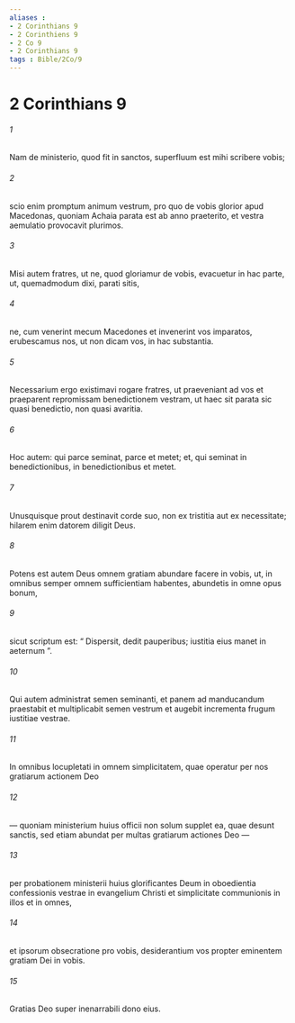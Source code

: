 ```yaml
---
aliases : 
- 2 Corinthians 9
- 2 Corinthiens 9
- 2 Co 9
- 2 Corinthians 9
tags : Bible/2Co/9
---
```


# 2 Corinthians 9

###### 1
Nam de ministerio, quod fit in sanctos, superfluum est mihi scribere vobis; 
###### 2
scio enim promptum animum vestrum, pro quo de vobis glorior apud Macedonas, quoniam Achaia parata est ab anno praeterito, et vestra aemulatio provocavit plurimos. 
###### 3
Misi autem fratres, ut ne, quod gloriamur de vobis, evacuetur in hac parte, ut, quemadmodum dixi, parati sitis, 
###### 4
ne, cum venerint mecum Macedones et invenerint vos imparatos, erubescamus nos, ut non dicam vos, in hac substantia. 
###### 5
Necessarium ergo existimavi rogare fratres, ut praeveniant ad vos et praeparent repromissam benedictionem vestram, ut haec sit parata sic quasi benedictio, non quasi avaritia.
###### 6
Hoc autem: qui parce seminat, parce et metet; et, qui seminat in benedictionibus, in benedictionibus et metet. 
###### 7
Unusquisque prout destinavit corde suo, non ex tristitia aut ex necessitate; hilarem enim datorem diligit Deus. 
###### 8
Potens est autem Deus omnem gratiam abundare facere in vobis, ut, in omnibus semper omnem sufficientiam habentes, abundetis in omne opus bonum, 
###### 9
sicut scriptum est: “ Dispersit, dedit pauperibus; iustitia eius manet in aeternum ”.
###### 10
Qui autem administrat semen seminanti, et panem ad manducandum praestabit et multiplicabit semen vestrum et augebit incrementa frugum iustitiae vestrae. 
###### 11
In omnibus locupletati in omnem simplicitatem, quae operatur per nos gratiarum actionem Deo 
###### 12
— quoniam ministerium huius officii non solum supplet ea, quae desunt sanctis, sed etiam abundat per multas gratiarum actiones Deo — 
###### 13
per probationem ministerii huius glorificantes Deum in oboedientia confessionis vestrae in evangelium Christi et simplicitate communionis in illos et in omnes, 
###### 14
et ipsorum obsecratione pro vobis, desiderantium vos propter eminentem gratiam Dei in vobis. 
###### 15
Gratias Deo super inenarrabili dono eius.
